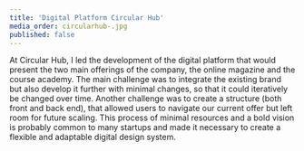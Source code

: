 ```yaml
---
title: 'Digital Platform Circular Hub'
media_order: circularhub-.jpg
published: false
---
```


At Circular Hub, I led the development of the digital platform that would present the two main offerings of the company, the online magazine and the course academy. The main challenge was to integrate the existing brand but also develop it further with minimal changes, so that it could iteratively be changed over time. Another challenge was to create a structure (both front and back end), that allowed users to navigate our current offer but left room for future scaling. This process of minimal resources and a bold vision is probably common to many startups and made it necessary to create a flexible and adaptable digital design system. 